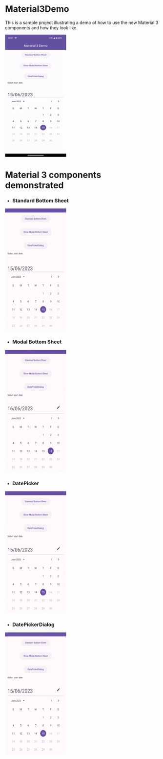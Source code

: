 # Material3Demo
This is a sample project illustrating a demo of how to use the new Material 3 components and how they look like.

<img src="https://github.com/PriyaSindkar/Material3Demo/blob/master/screenshots/app_dashboard.png?raw=true" width="200" height="400"/>


# Material 3 components demonstrated
* ### Standard Bottom Sheet ###

<img src="https://github.com/PriyaSindkar/Material3Demo/blob/master/screenshots/s_bottom_sheet_1.gif?raw=true" width="200" height="400"/>


* ### Modal Bottom Sheet ### 

<img src="https://github.com/PriyaSindkar/Material3Demo/blob/master/screenshots/m_bottom_sheet_1.gif?raw=true" width="200" height="400"/>


* ### DatePicker ### 

<img src="https://github.com/PriyaSindkar/Material3Demo/blob/master/screenshots/d_picker_1.gif?raw=true" width="200" height="400"/>


* ### DatePickerDialog ### 

<img src="https://github.com/PriyaSindkar/Material3Demo/blob/master/screenshots/d_pickeR_dialog_1.gif?raw=true" width="200" height="400"/>
